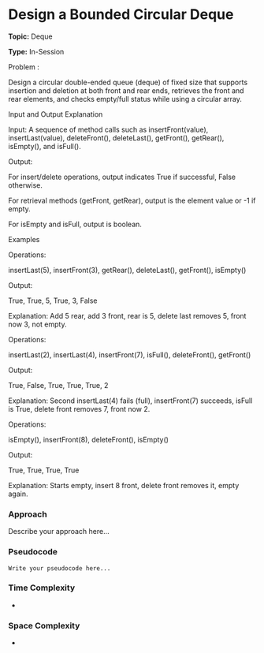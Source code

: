 # Design a Bounded Circular Deque
**Topic:** Deque

**Type:** In-Session

Problem :

Design a circular double-ended queue (deque) of fixed size that supports insertion and deletion at both front and rear ends, retrieves the front and rear elements, and checks empty/full status while using a circular array. 

Input and Output Explanation 

Input: A sequence of method calls such as insertFront(value), insertLast(value), deleteFront(), deleteLast(), getFront(), getRear(), isEmpty(), and isFull(). 

Output: 

For insert/delete operations, output indicates True if successful, False otherwise. 

For retrieval methods (getFront, getRear), output is the element value or -1 if empty. 

For isEmpty and isFull, output is boolean. 

Examples 

Operations: 

insertLast(5), insertFront(3), getRear(), deleteLast(), getFront(), isEmpty() 
  
Output: 

True, True, 5, True, 3, False 

Explanation: Add 5 rear, add 3 front, rear is 5, delete last removes 5, front now 3, not empty. 


Operations: 

insertLast(2), insertLast(4), insertFront(7), isFull(), deleteFront(), getFront() 

Output: 

True, False, True, True, True, 2 
  
 

Explanation: Second insertLast(4) fails (full), insertFront(7) succeeds, isFull is True, delete front removes 7, front now 2. 

Operations: 

isEmpty(), insertFront(8), deleteFront(), isEmpty() 
  

Output: 

True, True, True, True 
  

Explanation: Starts empty, insert 8 front, delete front removes it, empty again. 

### Approach
Describe your approach here...

### Pseudocode
```
Write your pseudocode here...
```

### Time Complexity
- 

### Space Complexity
- 
